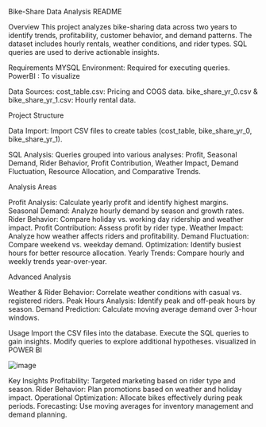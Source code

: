 
Bike-Share Data Analysis README

Overview
This project analyzes bike-sharing data across two years to identify trends, profitability, customer behavior, and demand patterns. The dataset includes hourly rentals, weather conditions, and rider types. SQL queries are used to derive actionable insights.

Requirements
MYSQL Environment: Required for executing queries.
PowerBI : To visualize

Data Sources:
cost_table.csv: Pricing and COGS data.
bike_share_yr_0.csv & bike_share_yr_1.csv: Hourly rental data.

Project Structure

Data Import: Import CSV files to create tables (cost_table, bike_share_yr_0, bike_share_yr_1).

SQL Analysis: Queries grouped into various analyses: Profit, Seasonal Demand, Rider Behavior, Profit Contribution, Weather Impact, Demand Fluctuation, Resource Allocation, and Comparative Trends.

Analysis Areas

Profit Analysis: Calculate yearly profit and identify highest margins.
Seasonal Demand: Analyze hourly demand by season and growth rates.
Rider Behavior: Compare holiday vs. working day ridership and weather impact.
Profit Contribution: Assess profit by rider type.
Weather Impact: Analyze how weather affects riders and profitability.
Demand Fluctuation: Compare weekend vs. weekday demand.
Optimization: Identify busiest hours for better resource allocation.
Yearly Trends: Compare hourly and weekly trends year-over-year.

Advanced Analysis

Weather & Rider Behavior: Correlate weather conditions with casual vs. registered riders.
Peak Hours Analysis: Identify peak and off-peak hours by season.
Demand Prediction: Calculate moving average demand over 3-hour windows.

Usage
Import the CSV files into the database.
Execute the SQL queries to gain insights.
Modify queries to explore additional hypotheses.
visualized in POWER BI


![image](https://github.com/user-attachments/assets/acb45fc3-7381-446d-8116-c95c15c8063a)


Key Insights
Profitability: Targeted marketing based on rider type and season.
Rider Behavior: Plan promotions based on weather and holiday impact.
Operational Optimization: Allocate bikes effectively during peak periods.
Forecasting: Use moving averages for inventory management and demand planning.
